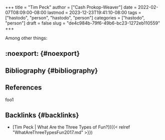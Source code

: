 +++
title = "Tim Peck"
author = ["Cash Prokop-Weaver"]
date = 2022-02-07T08:09:00-08:00
lastmod = 2023-12-23T19:41:10-08:00
tags = ["hastodo", "person", "hastodo", "person"]
categories = ["hastodo", "person"]
draft = false
slug = "de4c984b-79f6-49b6-bc23-1272eb110559"
+++

Among other things:


## :noexport: {#noexport}


## Bibliography {#bibliography}

## References

<style>.csl-entry{text-indent: -1.5em; margin-left: 1.5em;}</style><div class="csl-bib-body">
</div>

foo1


## Backlinks {#backlinks}

-   [Tim Peck | What Are the Three Types of Fun?]({{< relref "WhatAreThreeTypesFun2017.md" >}})
